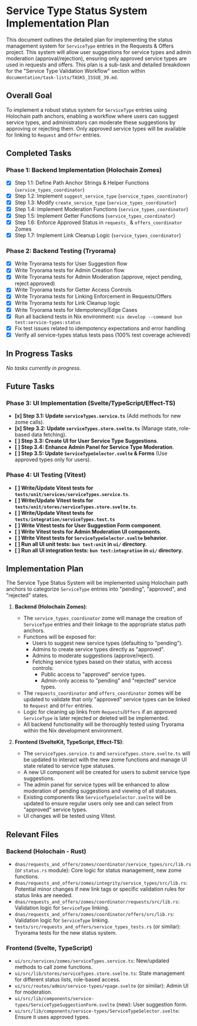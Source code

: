 # Service Type Status System Implementation Plan

This document outlines the detailed plan for implementing the status management system for `ServiceType` entries in the Requests & Offers project. This system will allow user suggestions for service types and admin moderation (approval/rejection), ensuring only approved service types are used in requests and offers. This plan is a sub-task and detailed breakdown for the "Service Type Validation Workflow" section within `documentation/task-lists/TASKS_ISSUE_39.md`.

## Overall Goal

To implement a robust status system for `ServiceType` entries using Holochain path anchors, enabling a workflow where users can suggest service types, and administrators can moderate these suggestions by approving or rejecting them. Only approved service types will be available for linking to `Request` and `Offer` entries.

## Completed Tasks

### Phase 1: Backend Implementation (Holochain Zomes)

- [x] Step 1.1: Define Path Anchor Strings & Helper Functions (`service_types_coordinator`)
- [x] Step 1.2: Implement `suggest_service_type` (`service_types_coordinator`)
- [x] Step 1.3: Modify `create_service_type` (`service_types_coordinator`)
- [x] Step 1.4: Implement Moderation Functions (`service_types_coordinator`)
- [x] Step 1.5: Implement Getter Functions (`service_types_coordinator`)
- [x] Step 1.6: Enforce Approved Status in `requests_` & `offers_coordinator` Zomes
- [x] Step 1.7: Implement Link Cleanup Logic (`service_types_coordinator`)

### Phase 2: Backend Testing (Tryorama)

- [x] Write Tryorama tests for User Suggestion flow
- [x] Write Tryorama tests for Admin Creation flow
- [x] Write Tryorama tests for Admin Moderation (approve, reject pending, reject approved)
- [x] Write Tryorama tests for Getter Access Controls
- [x] Write Tryorama tests for Linking Enforcement in Requests/Offers
- [x] Write Tryorama tests for Link Cleanup logic
- [x] Write Tryorama tests for Idempotency/Edge Cases
- [x] Run all backend tests in Nix environment: `nix develop --command bun test:service-types:status`
- [x] Fix test issues related to idempotency expectations and error handling
- [x] Verify all service-types status tests pass (100% test coverage achieved)

## In Progress Tasks

_No tasks currently in progress._

## Future Tasks

### Phase 3: UI Implementation (Svelte/TypeScript/Effect-TS)

- **[x] Step 3.1: Update `serviceTypes.service.ts`** (Add methods for new zome calls).
- **[x] Step 3.2: Update `serviceTypes.store.svelte.ts`** (Manage state, role-based data fetching).
- **[ ] Step 3.3: Create UI for User Service Type Suggestions**.
- **[ ] Step 3.4: Enhance Admin Panel for Service Type Moderation**.
- **[ ] Step 3.5: Update `ServiceTypeSelector.svelte` & Forms** (Use approved types only for users).

### Phase 4: UI Testing (Vitest)

- **[ ] Write/Update Vitest tests for `tests/unit/services/serviceTypes.service.ts`**.
- **[ ] Write/Update Vitest tests for `tests/unit/stores/serviceTypes.store.svelte.ts`**.
- **[ ] Write/Update Vitest tests for `tests/integration/serviceTypes.test.ts`**
- **[ ] Write Vitest tests for User Suggestion Form component**.
- **[ ] Write Vitest tests for Admin Moderation UI components**.
- **[ ] Write Vitest tests for `ServiceTypeSelector.svelte` behavior**.
- **[ ] Run all UI unit tests: `bun test:unit` in `ui/` directory.**
- **[ ] Run all UI integration tests: `bun test:integration` in `ui/` directory.**

## Implementation Plan

The Service Type Status System will be implemented using Holochain path anchors to categorize `ServiceType` entries into "pending", "approved", and "rejected" states.

1.  **Backend (Holochain Zomes)**:

    - The `service_types_coordinator` zome will manage the creation of `ServiceType` entries and their linkage to the appropriate status path anchors.
    - Functions will be exposed for:
      - Users to suggest new service types (defaulting to "pending").
      - Admins to create service types directly as "approved".
      - Admins to moderate suggestions (approve/reject).
      - Fetching service types based on their status, with access controls:
        - Public access to "approved" service types.
        - Admin-only access to "pending" and "rejected" service types.
    - The `requests_coordinator` and `offers_coordinator` zomes will be updated to validate that only "approved" service types can be linked to `Request` and `Offer` entries.
    - Logic for cleaning up links from `Requests`/`Offers` if an approved `ServiceType` is later rejected or deleted will be implemented.
    - All backend functionality will be thoroughly tested using Tryorama within the Nix development environment.

2.  **Frontend (SvelteKit, TypeScript, Effect-TS)**:
    - The `serviceTypes.service.ts` and `serviceTypes.store.svelte.ts` will be updated to interact with the new zome functions and manage UI state related to service type statuses.
    - A new UI component will be created for users to submit service type suggestions.
    - The admin panel for service types will be enhanced to allow moderation of pending suggestions and viewing of all statuses.
    - Existing components like `ServiceTypeSelector.svelte` will be updated to ensure regular users only see and can select from "approved" service types.
    - UI changes will be tested using Vitest.

## Relevant Files

### Backend (Holochain - Rust)

- `dnas/requests_and_offers/zomes/coordinator/service_types/src/lib.rs` (or `status.rs` module): Core logic for status management, new zome functions.
- `dnas/requests_and_offers/zomes/integrity/service_types/src/lib.rs`: Potential minor changes if new link tags or specific validation rules for status links are needed.
- `dnas/requests_and_offers/zomes/coordinator/requests/src/lib.rs`: Validation logic for `ServiceType` linking.
- `dnas/requests_and_offers/zomes/coordinator/offers/src/lib.rs`: Validation logic for `ServiceType` linking.
- `tests/src/requests_and_offers/service_types_tests.rs` (or similar): Tryorama tests for the new status system.

### Frontend (Svelte, TypeScript)

- `ui/src/services/zomes/serviceTypes.service.ts`: New/updated methods to call zome functions.
- `ui/src/lib/stores/serviceTypes.store.svelte.ts`: State management for different status lists, role-based access.
- `ui/src/routes/admin/service-types/+page.svelte` (or similar): Admin UI for moderation.
- `ui/src/lib/components/service-types/ServiceTypeSuggestionForm.svelte` (new): User suggestion form.
- `ui/src/lib/components/service-types/ServiceTypeSelector.svelte`: Ensure it uses approved types.
